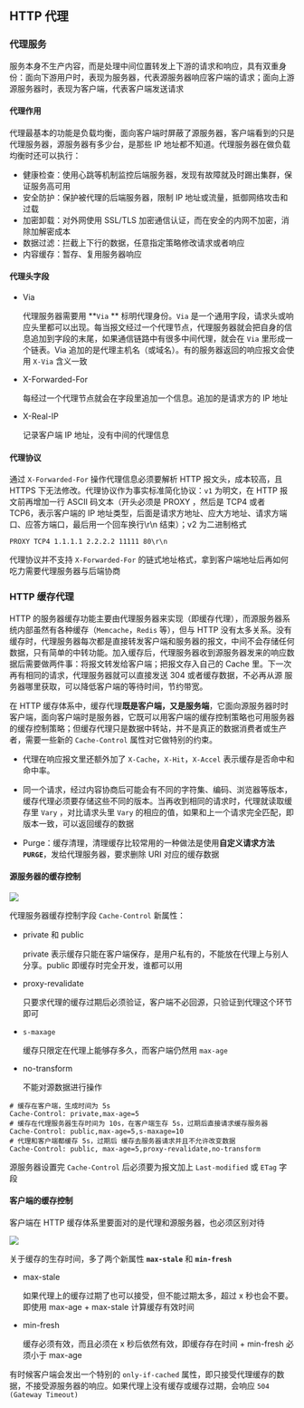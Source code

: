 ## HTTP 代理

### 代理服务

服务本身不生产内容，而是处理中间位置转发上下游的请求和响应，具有双重身份：面向下游用户时，表现为服务器，代表源服务器响应客户端的请求；面向上游源服务器时，表现为客户端，代表客户端发送请求

#### 代理作用

代理最基本的功能是负载均衡，面向客户端时屏蔽了源服务器，客户端看到的只是代理服务器，源服务器有多少台，是那些 IP 地址都不知道。代理服务器在做负载均衡时还可以执行：

* 健康检查：使用心跳等机制监控后端服务器，发现有故障就及时踢出集群，保证服务高可用
* 安全防护：保护被代理的后端服务器，限制 IP 地址或流量，抵御网络攻击和过载
* 加密卸载：对外网使用 SSL/TLS 加密通信认证，而在安全的内网不加密，消除加解密成本
* 数据过滤：拦截上下行的数据，任意指定策略修改请求或者响应
* 内容缓存：暂存、复用服务器响应

#### 代理头字段

* Via

  代理服务器需要用 **`Via` ** 标明代理身份。`Via` 是一个通用字段，请求头或响应头里都可以出现。每当报文经过一个代理节点，代理服务器就会把自身的信息追加到字段的末尾，如果通信链路中有很多中间代理，就会在 `Via` 里形成一个链表。Via 追加的是代理主机名（或域名）。有的服务器返回的响应报文会使用 `X-Via` 含义一致

* X-Forwarded-For

  每经过一个代理节点就会在字段里追加一个信息。追加的是请求方的 IP 地址

* X-Real-IP

  记录客户端 IP 地址，没有中间的代理信息

#### 代理协议

通过 `X-Forwarded-For` 操作代理信息必须要解析 HTTP 报文头，成本较高，且 HTTPS 下无法修改。代理协议作为事实标准简化协议：`v1` 为明文，在 HTTP 报文前再增加一行 ASCII  码文本（开头必须是 PROXY ，然后是 TCP4 或者 TCP6，表示客户端的 IP  地址类型，后面是请求方地址、应大方地址、请求方端口、应答方端口，最后用一个回车换行\r\n 结束）；v2 为二进制格式

```http
PROXY TCP4 1.1.1.1 2.2.2.2 11111 80\r\n
```

代理协议并不支持 `X-Forwarded-For` 的链式地址格式，拿到客户端地址后再如何吃力需要代理服务器与后端协商

### HTTP 缓存代理

HTTP 的服务器缓存功能主要由代理服务器来实现（即缓存代理），而源服务器系统内部虽然有各种缓存（`Memcache`，`Redis` 等），但与 HTTP 没有太多关系。没有缓存时，代理服务器每次都是直接转发客户端和服务器的报文，中间不会存储任何数据，只有简单的中转功能。加入缓存后，代理服务器收到源服务器发来的响应数据后需要做两件事：将报文转发给客户端；把报文存入自己的 Cache 里。下一次再有相同的请求，代理服务器就可以直接发送 304 或者缓存数据，不必再从源 服务器哪里获取，可以降低客户端的等待时间，节约带宽。

在 HTTP 缓存体系中，缓存代理**既是客户端，又是服务端**，它面向源服务器时时客户端，面向客户端时是服务器，它既可以用客户端的缓存控制策略也可用服务器的缓存控制策略；但缓存代理只是数据中转站，并不是真正的数据消费者或生产者，需要一些新的 `Cache-Control` 属性对它做特别的约束。

* 代理在响应报文里还额外加了 `X-Cache`，`X-Hit`，`X-Accel` 表示缓存是否命中和命中率。

* 同一个请求，经过内容协商后可能会有不同的字符集、编码、浏览器等版本，缓存代理必须要存储这些不同的版本。当再收到相同的请求时，代理就读取缓存里 `Vary` ，对比请求头里 `Vary` 的相应的值，如果和上一个请求完全匹配，即版本一致，可以返回缓存的数据

* Purge：缓存清理，清理缓存比较常用的一种做法是使用**自定义请求方法 `PURGE`**，发给代理服务器，要求删除 URI 对应的缓存数据

#### 源服务器的缓存控制

![](../Images/服务器完整缓存控制策略.png)

代理服务器缓存控制字段 `Cache-Control` 新属性：

* private 和 public

  private 表示缓存只能在客户端保存，是用户私有的，不能放在代理上与别人分享。public 即缓存时完全开发，谁都可以用

* proxy-revalidate

  只要求代理的缓存过期后必须验证，客户端不必回源，只验证到代理这个环节即可

* `s-maxage`

  缓存只限定在代理上能够存多久，而客户端仍然用 `max-age`

* no-transform

  不能对源数据进行操作

```http
# 缓存在客户端，生成时间为 5s
Cache-Control: private,max-age=5
# 缓存在代理服务器生存时间为 10s，在客户端生存 5s，过期后直接请求缓存服务器
Cache-Control: public,max-age=5,s-maxage=10
# 代理和客户端都缓存 5s，过期后 缓存去服务器请求并且不允许改变数据
Cache-Control: public, max-age=5,proxy-revalidate,no-transform
```

源服务器设置完 `Cache-Control` 后必须要为报文加上 `Last-modified` 或 `ETag` 字段

#### 客户端的缓存控制

客户端在 HTTP 缓存体系里要面对的是代理和源服务器，也必须区别对待

![](../Images/客户端完整缓存策略.png)

关于缓存的生存时间，多了两个新属性 **`max-stale`** 和 **`min-fresh`**

* max-stale

  如果代理上的缓存过期了也可以接受，但不能过期太多，超过 x 秒也会不要。即使用 max-age + max-stale 计算缓存有效时间

* min-fresh

  缓存必须有效，而且必须在 x 秒后依然有效，即缓存存在时间 + min-fresh 必须小于 max-age

有时候客户端会发出一个特别的 `only-if-cached` 属性，即只接受代理缓存的数据，不接受源服务器的响应。如果代理上没有缓存或缓存过期，会响应 `504 (Gateway Timeout)`



